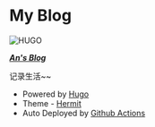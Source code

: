 # My Blog

![HUGO](/Image/Hugo-logo.svg)

***[An's Blog](https://zincnode.github.io/)***

记录生活~~

- Powered by [Hugo](https://gohugo.io/)
- Theme - [Hermit](https://github.com/Track3/hermit)
- Auto Deployed by [Github Actions](https://github.com/features/actions)
